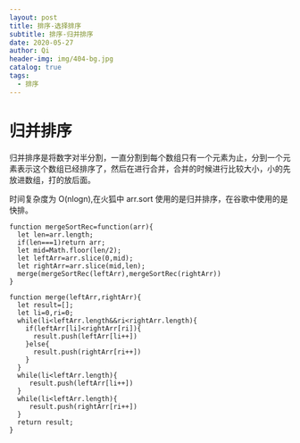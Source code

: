 ```yaml
---
layout: post
title: 排序-选择排序
subtitle: 排序-归并排序
date: 2020-05-27
author: Qi
header-img: img/404-bg.jpg
catalog: true
tags:
  - 排序
---
```


# 归并排序

归并排序是将数字对半分割，一直分割到每个数组只有一个元素为止，分到一个元素表示这个数组已经排序了，然后在进行合并，合并的时候进行比较大小，小的先放进数组，打的放后面。

时间复杂度为 O(nlogn),在火狐中 arr.sort 使用的是归并排序，在谷歌中使用的是快排。

```
function mergeSortRec=function(arr){
  let len=arr.length;
  if(len===1)return arr;
  let mid=Math.floor(len/2);
  let leftArr=arr.slice(0,mid);
  let rightArr=arr.slice(mid,len);
  merge(mergeSortRec(leftArr),mergeSortRec(rightArr))
}

function merge(leftArr,rightArr){
  let result=[];
  let li=0,ri=0;
  while(li<leftArr.length&&ri<rightArr.length){
    if(leftArr[li]<rightArr[ri]){
      result.push(leftArr[li++])
    }else{
      result.push(rightArr[ri++])
    }
  }
  while(li<leftArr.length){
     result.push(leftArr[li++])
  }
  while(li<leftArr.length){
     result.push(rightArr[ri++])
  }
  return result;
}
```
